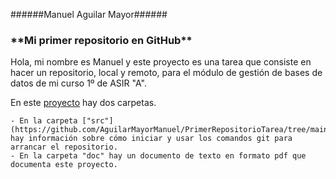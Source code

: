  ######Manuel Aguilar Mayor###### 

<h3>**Mi primer repositorio en GitHub**</h3>

Hola, mi nombre es Manuel y este proyecto es una tarea que consiste en hacer un repositorio, local y remoto, para el módulo de gestión de bases de datos de mi curso 1º de ASIR "A".

En este [proyecto](https://github.com/AguilarMayorManuel/PrimerRepositorioTarea) hay dos carpetas.
      
    - En la carpeta ["src"](https://github.com/AguilarMayorManuel/PrimerRepositorioTarea/tree/main/src) hay información sobre cómo iniciar y usar los comandos git para arrancar el repositorio.
    - En la carpeta "doc" hay un documento de texto en formato pdf que documenta este proyecto.